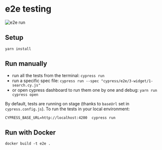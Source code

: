 # e2e testing

![e2e run](https://github.com/nuclia/e2e/actions/workflows/run-e2e.yml/badge.svg)

## Setup

```
yarn install
```

## Run manually

- run all the tests from the terminal: ```cypress run```
- run a specific spec file: ```cypress run --spec "cypress/e2e/3-widget/1-search.cy.js"```
- or open cypress dashboard to run them one by one and debug: ```yarn run cypress open```

By default, tests are running on stage (thanks to `baseUrl` set in `cypress.config.js`). 
To run the tests in your local environment:
```shell
CYPRESS_BASE_URL=http://localhost:4200  cypress run
```

## Run with Docker

```
docker build -t e2e .
```
